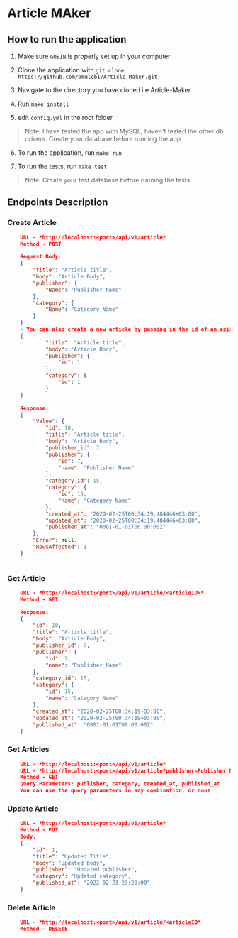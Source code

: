 # Article MAker

## How to run the application

1. Make sure `GOBIN` is properly set up in your computer

2. Clone the application with `git clone https://github.com/bmulobi/Article-Maker.git`

3. Navigate to the directory you have cloned i.e Article-Maker

4. Run `make install`

5. edit `config.yml` in the root folder

> Note: I have tested the app with MySQL, haven't tested the other db drivers.
 Create your database before running the app

6. To run the application, run `make run`

7. To run the tests, run `make test`

> Note: Create your test database before running the tests

## Endpoints Description

### Create Article

```JSON
    URL - *http://localhost:<port>/api/v1/article*
    Method - POST

    Request Body:
    {
        "title": "Article title",
        "body": "Article Body",
        "publisher": {
        	"Name": "Publisher Name"
        },
        "category": {
        	"Name": "Category Name"
        }
    }
    - You can also create a new article by passing in the id of an existing category or publisher
    {
            "title": "Article title",
            "body": "Article Body",
            "publisher": {
            	"id": 1
            },
            "category": {
            	"id": 1
            }
    }

    Response:
    {
        "Value": {
            "id": 10,
            "title": "Article title",
            "body": "Article Body",
            "publisher_id": 7,
            "publisher": {
                "id": 7,
                "name": "Publisher Name"
            },
            "category_id": 15,
            "category": {
                "id": 15,
                "name": "Category Name"
            },
            "created_at": "2020-02-25T00:34:19.484446+03:00",
            "updated_at": "2020-02-25T00:34:19.484446+03:00",
            "published_at": "0001-01-01T00:00:00Z"
        },
        "Error": null,
        "RowsAffected": 1
    }
    
```

### Get Article

```JSON
    URL - *http://localhost:<port>/api/v1/article/<articleID>*
    Method - GET

    Response:
    {
        "id": 10,
        "title": "Article title",
        "body": "Article Body",
        "publisher_id": 7,
        "publisher": {
            "id": 7,
            "name": "Publisher Name"
        },
        "category_id": 15,
        "category": {
            "id": 15,
            "name": "Category Name"
        },
        "created_at": "2020-02-25T00:34:19+03:00",
        "updated_at": "2020-02-25T00:34:19+03:00",
        "published_at": "0001-01-01T00:00:00Z"
    }
```

### Get Articles

```JSON
    URL - *http://localhost:<port>/api/v1/article*
    URL - *http://localhost:<port>/api/v1/article?publisher=Publisher Name&category=Category Name&created_at=2020-02-25 00:34:19*
    Method - GET
    Query Parameters: publisher, category, created_at, published_at
    You can use the query parameters in any combination, or none
```

### Update Article

```JSON
    URL - *http://localhost:<port>/api/v1/article*
    Method - PUT
    Body:
    {
    	"id": 1,
        "title": "Updated Title",
        "body": "Updated body",
        "publisher": "Updated publisher",
        "category": "Updated category",
        "published_at": "2022-02-23 23:20:00" 
    }
```

### Delete Article

```JSON
    URL - *http://localhost:<port>/api/v1/article/<articleID*
    Method - DELETE
```